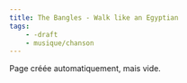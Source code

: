 ```yaml
---
title: The Bangles - Walk like an Egyptian
tags:
    - -draft
    - musique/chanson
---
```


Page créée automatiquement, mais vide.
